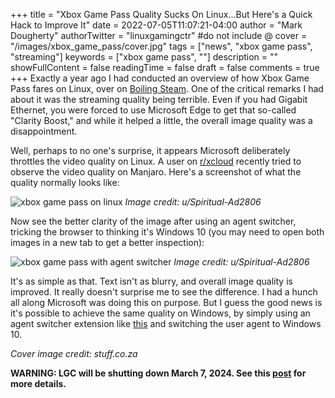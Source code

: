 +++
title = "Xbox Game Pass Quality Sucks On Linux...But Here's a Quick Hack to Improve It"
date = 2022-07-05T11:07:21-04:00
author = "Mark Dougherty"
authorTwitter = "linuxgamingctr" #do not include @
cover = "/images/xbox_game_pass/cover.jpg"
tags = ["news", "xbox game pass", "streaming"]
keywords = ["xbox game pass", ""]
description = ""
showFullContent = false
readingTime = false
draft = false
comments = true
+++
Exactly a year ago I had conducted an overview of how Xbox Game Pass fares on Linux, over on [Boiling Steam](https://boilingsteam.com/so-i-tried-xbox-game-pass-on-linux/). One of the critical remarks I had about it was the streaming quality being terrible. Even if you had Gigabit Ethernet, you were forced to use Microsoft Edge to get that so-called "Clarity Boost," and while it helped a little, the overall image quality was a disappointment.

Well, perhaps to no one's surprise, it appears Microsoft deliberately throttles the video quality on Linux. A user on [r/xcloud](https://www.reddit.com/r/xcloud/comments/vrfmuz/quality_on_linux/) recently tried to observe the video quality on Manjaro. Here's a screenshot of what the quality normally looks like:

![xbox game pass on linux](/images/xbox_game_pass/before.webp)
*Image credit: u/Spiritual-Ad2806*

Now see the better clarity of the image after using an agent switcher, tricking the browser to thinking it's Windows 10 (you may need to open both images in a new tab to get a better inspection):

![xbox game pass with agent switcher](/images/xbox_game_pass/after.webp)
*Image credit: u/Spiritual-Ad2806*

It's as simple as that. Text isn't as blurry, and overall image quality is improved. It really doesn't surprise me to see the difference. I had a hunch all along Microsoft was doing this on purpose. But I guess the good news is it's possible to achieve the same quality on Windows, by simply using an agent switcher extension like [this](https://add0n.com/useragent-switcher.html) and switching the user agent to Windows 10.

*Cover image credit: stuff.co.za*

**WARNING: LGC will be shutting down March 7, 2024. See this [post](https://linuxgamingcentral.com/posts/the-end-of-lgc/) for more details.**
